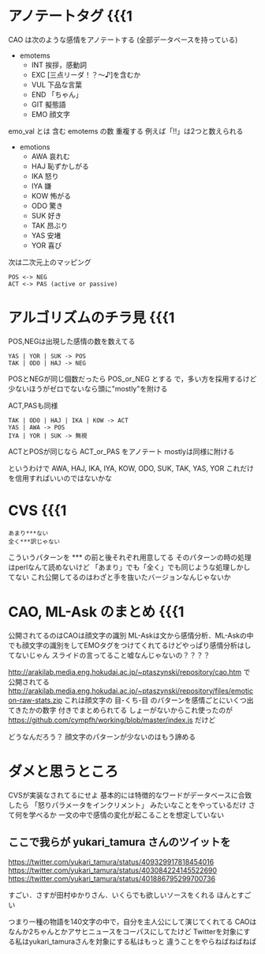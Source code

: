# アノテートタグ {{{1
CAO は次のような感情をアノテートする
(全部データベースを持っている)

- emotems
    + INT 挨拶，感動詞
    + EXC [三点リーダ！？〜♪]を含むか
    + VUL 下品な言葉
    + END 「ちゃん」
    + GIT 擬態語
    + EMO 顔文字

emo_val とは 含む emotems の数
重複する
例えば「!!」は2つと数えられる

- emotions
    + AWA 哀れむ
    + HAJ 恥ずかしがる
    + IKA 怒り
    + IYA 嫌
    + KOW 怖がる
    + ODO 驚き
    + SUK 好き
    + TAK 昂ぶり
    + YAS 安堵
    + YOR 喜び

次は二次元上のマッピング

    POS <-> NEG
    ACT <-> PAS (active or passive)

# アルゴリズムのチラ見 {{{1

POS,NEGは出現した感情の数を数えてる

    YAS | YOR | SUK -> POS
    TAK | ODO | HAJ -> NEG

POSとNEGが同じ個数だったら POS_or_NEG とする
で，多い方を採用するけど
少ないほうがゼロでないなら頭に"mostly"を附ける

ACT,PASも同様

    TAK | ODO | HAJ | IKA | KOW -> ACT
    YAS | AWA -> POS
    IYA | YOR | SUK -> 無視

ACTとPOSが同じなら ACT_or_PAS をアノテート
mostlyは同様に附ける

というわけで
AWA, HAJ, IKA, IYA, KOW, ODO, SUK, TAK, YAS, YOR
これだけを信用すればいいのではないかな

# CVS {{{1

    あまり***ない
    全く***訳じゃない

こういうパターンを
    ***
の前と後それぞれ用意してる
そのパターンの時の処理はperlなんて読めないけど
「あまり」でも「全く」でも同じような処理しかしてない
これ公開してるのはわざと手を抜いたバージョンなんじゃないか

# CAO, ML-Ask のまとめ {{{1

公開されてるのはCAOは顔文字の識別
ML-Askは文から感情分析．ML-Askの中でも顔文字の識別をしてEMOタグをつけてくれてるけどやっぱり感情分析はしてないじゃん
スライドの言ってること嘘なんじゃないの？？？？

http://arakilab.media.eng.hokudai.ac.jp/~ptaszynski/repository/cao.htm
で公開されてる
http://arakilab.media.eng.hokudai.ac.jp/~ptaszynski/repository/files/emoticon-raw-stats.zip
これは顔文字の 目-くち-目 のパターンを感情ごとにいくつ出てきたかの数字
付きでまとめられてる
しょーがないからこれ使ったのが 
https://github.com/cympfh/working/blob/master/index.js
だけど

どうなんだろう？
顔文字のパターンが少ないのはもう諦める

# ダメと思うところ

CVSが実装なされてるにせよ
基本的には特徴的なワードがデータベースに合致したら
「怒りパラメータをインクリメント」
みたいなことをやっているだけ
さて何を学べるか
一文の中で感情の変化が起こることを想定していない

## ここで我らが yukari_tamura さんのツイットを

https://twitter.com/yukari_tamura/status/409329917818454016
https://twitter.com/yukari_tamura/status/403084224145522690
https://twitter.com/yukari_tamura/status/401886795299700736

すごい．さすが田村ゆかりさん．いくらでも欲しいソースをくれる
ほんとすごい

つまり一種の物語を140文字の中で，自分を主人公にして演じてくれてる
CAOはなんか2ちゃんとかアサヒニュースをコーパスにしてたけど
Twitterを対象にする私はyukari_tamuraさんを対象にする私はもっと
違うことをやらねばねばねば
